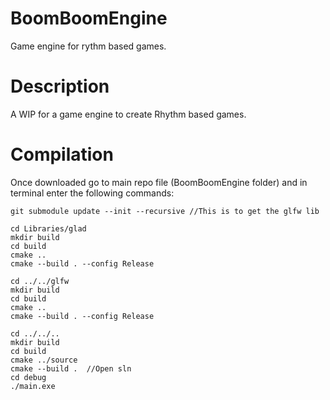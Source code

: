 # BoomBoomEngine
Game engine for rythm based games.

# Description
A WIP for a game engine to create Rhythm based games.


# Compilation
Once downloaded go to main repo file (BoomBoomEngine folder) and in terminal enter the following commands:
```
git submodule update --init --recursive //This is to get the glfw lib

cd Libraries/glad
mkdir build
cd build
cmake ..
cmake --build . --config Release

cd ../../glfw
mkdir build
cd build
cmake ..
cmake --build . --config Release  

cd ../../..
mkdir build
cd build
cmake ../source
cmake --build .  //Open sln
cd debug
./main.exe

```

